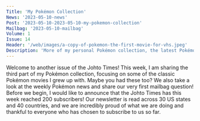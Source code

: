 ```yaml
---
Title: 'My Pokémon Collection'
News: '2023-05-10-news'
Post: '2023-05-10-2023-05-10-my-pokemon-collection'
Mailbag: '2023-05-10-mailbag'
Volume: 1
Issue: 14
Header: '/web/images/a-copy-of-pokemon-the-first-movie-for-vhs.jpeg'
Description: 'More of my personal Pokémon collection, the latest Pokémon news, and our first mailbag submission!'
---
```

Welcome to another issue of the Johto Times! This week, I am sharing the third part of my Pokémon collection, focusing on some of the classic Pokémon movies I grew up with. Maybe you had these too? We also take a look at the weekly Pokémon news and share our very first mailbag question!
Before we begin, I would like to announce that the Johto Times has this week reached 200 subscribers! Our newsletter is read across 30 US states and 40 countries, and we are incredibly proud of what we are doing and thankful to everyone who has chosen to subscribe to us so far.